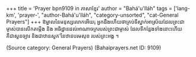 +++
title = 'Prayer bpn9109 in ភាសាខ្មែរ'
author = "Bahá'u'lláh"
tags = ['lang-km', 'prayer-', "author-Bahá'u'lláh", "category-unsorted", "cat-General Prayers"]
+++
ឱម្នាលនៃមនុស្សលេាកអេីយ¡ អ្នកដឹងហេីយថាគ្រប់ទីស្នាក់អាស្រ័យដែលព្រះជាម្ចាស់បានលេីកតមេី្កង និង អធិដ្ឋានដល់អាណាចក្ររបស់ព្រះជាម្ចាស់ ដែលទីកន្លែងទាំងនេាះហេីយគឺជាសួនច្បារ និងជាឋានសួគ’នៃឋានបរមសុខ របស់ព្រះអង្គ ។

(Source category: General Prayers)
(Bahaiprayers.net ID: 9109)
